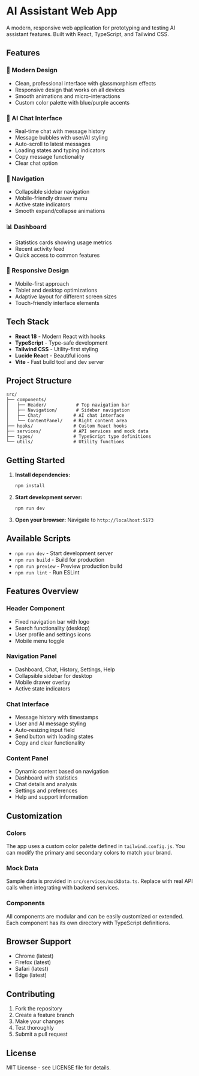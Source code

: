 # AI Assistant Web App

A modern, responsive web application for prototyping and testing AI assistant features. Built with React, TypeScript, and Tailwind CSS.

## Features

### 🎨 Modern Design
- Clean, professional interface with glassmorphism effects
- Responsive design that works on all devices
- Smooth animations and micro-interactions
- Custom color palette with blue/purple accents

### 💬 AI Chat Interface
- Real-time chat with message history
- Message bubbles with user/AI styling
- Auto-scroll to latest messages
- Loading states and typing indicators
- Copy message functionality
- Clear chat option

### 🧭 Navigation
- Collapsible sidebar navigation
- Mobile-friendly drawer menu
- Active state indicators
- Smooth expand/collapse animations

### 📊 Dashboard
- Statistics cards showing usage metrics
- Recent activity feed
- Quick access to common features

### 📱 Responsive Design
- Mobile-first approach
- Tablet and desktop optimizations
- Adaptive layout for different screen sizes
- Touch-friendly interface elements

## Tech Stack

- **React 18** - Modern React with hooks
- **TypeScript** - Type-safe development
- **Tailwind CSS** - Utility-first styling
- **Lucide React** - Beautiful icons
- **Vite** - Fast build tool and dev server

## Project Structure

```
src/
├── components/
│   ├── Header/           # Top navigation bar
│   ├── Navigation/       # Sidebar navigation
│   ├── Chat/            # AI chat interface
│   └── ContentPanel/    # Right content area
├── hooks/               # Custom React hooks
├── services/            # API services and mock data
├── types/               # TypeScript type definitions
└── utils/               # Utility functions
```

## Getting Started

1. **Install dependencies:**
   ```bash
   npm install
   ```

2. **Start development server:**
   ```bash
   npm run dev
   ```

3. **Open your browser:**
   Navigate to `http://localhost:5173`

## Available Scripts

- `npm run dev` - Start development server
- `npm run build` - Build for production
- `npm run preview` - Preview production build
- `npm run lint` - Run ESLint

## Features Overview

### Header Component
- Fixed navigation bar with logo
- Search functionality (desktop)
- User profile and settings icons
- Mobile menu toggle

### Navigation Panel
- Dashboard, Chat, History, Settings, Help
- Collapsible sidebar for desktop
- Mobile drawer overlay
- Active state indicators

### Chat Interface
- Message history with timestamps
- User and AI message styling
- Auto-resizing input field
- Send button with loading states
- Copy and clear functionality

### Content Panel
- Dynamic content based on navigation
- Dashboard with statistics
- Chat details and analysis
- Settings and preferences
- Help and support information

## Customization

### Colors
The app uses a custom color palette defined in `tailwind.config.js`. You can modify the primary and secondary colors to match your brand.

### Mock Data
Sample data is provided in `src/services/mockData.ts`. Replace with real API calls when integrating with backend services.

### Components
All components are modular and can be easily customized or extended. Each component has its own directory with TypeScript definitions.

## Browser Support

- Chrome (latest)
- Firefox (latest)
- Safari (latest)
- Edge (latest)

## Contributing

1. Fork the repository
2. Create a feature branch
3. Make your changes
4. Test thoroughly
5. Submit a pull request

## License

MIT License - see LICENSE file for details.